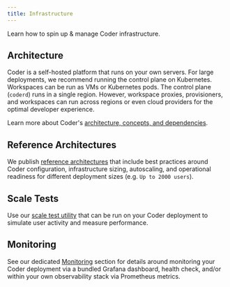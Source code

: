 ```yaml
---
title: Infrastructure
---
```


Learn how to spin up & manage Coder infrastructure.

## Architecture

Coder is a self-hosted platform that runs on your own servers. For large
deployments, we recommend running the control plane on Kubernetes. Workspaces
can be run as VMs or Kubernetes pods. The control plane (`coderd`) runs in a
single region. However, workspace proxies, provisioners, and workspaces can run
across regions or even cloud providers for the optimal developer experience.

Learn more about Coder's
[architecture, concepts, and dependencies](./architecture.md).

## Reference Architectures

We publish [reference architectures](./validated-architectures/index.md) that
include best practices around Coder configuration, infrastructure sizing,
autoscaling, and operational readiness for different deployment sizes (e.g.
`Up to 2000 users`).

## Scale Tests

Use our [scale test utility](./scale-utility.md) that can be run on your Coder
deployment to simulate user activity and measure performance.

## Monitoring

See our dedicated [Monitoring](../monitoring/index.md) section for details
around monitoring your Coder deployment via a bundled Grafana dashboard, health
check, and/or within your own observability stack via Prometheus metrics.
